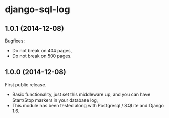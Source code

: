 # django-sql-log

## 1.0.1 (2014-12-08)

Bugfixes:

* Do not break on 404 pages,
* Do not break on 500 pages.

## 1.0.0 (2014-12-08)

First public release.

* Basic functionality, just set this middleware up, and you can have Start/Stop markers in your database log,
* This module has been tested along with Postgresql / SQLite and Django 1.6.
